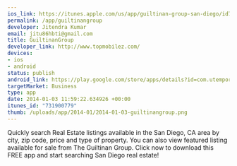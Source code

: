 ```yaml
--- 
ios_link: https://itunes.apple.com/us/app/guiltinan-group-san-diego/id731900779?ls=1%26mt=8
permalink: /app/guiltinangroup
developer: Jitendra Kumar
email: jitu86hbti@gmail.com
title: GuiltinanGroup
developer_link: http://www.topmobilez.com/
devices: 
- ios
- android
status: publish
android_link: https://play.google.com/store/apps/details?id=com.utemporis.guiltinangroup&hl=en
targetMarket: Business
type: app
date: 2014-01-03 11:59:22.634926 +00:00
itunes_id: "731900779"
thumb: /uploads/app/2014-01/2014-01-03-guiltinangroup.png
---
```


Quickly search Real Estate listings available in the San Diego, CA area by city, zip code, price and type of property. You can also view featured listing available for sale from The Guiltinan Group. Click now to download this FREE app and start searching San Diego real estate!
